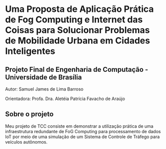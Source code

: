 # Uma Proposta de Aplicação Prática de Fog Computing e Internet das Coisas para Solucionar Problemas de Mobilidade Urbana em Cidades Inteligentes
## Projeto Final de Engenharia de Computação - Universidade de Brasília

Autor: Samuel James de Lima Barroso

Orientadora: Profa. Dra. Aletéia Patrícia Favacho de Araújo

## Sobre o projeto

Meu projeto de TCC consiste em demonstrar a utilização prática de uma 
infraestrutura redundante de FoG Computing para processamento de dados IoT por meio de
uma simulação de um Sistema de Controle de Tráfego para veículos autônomos.
